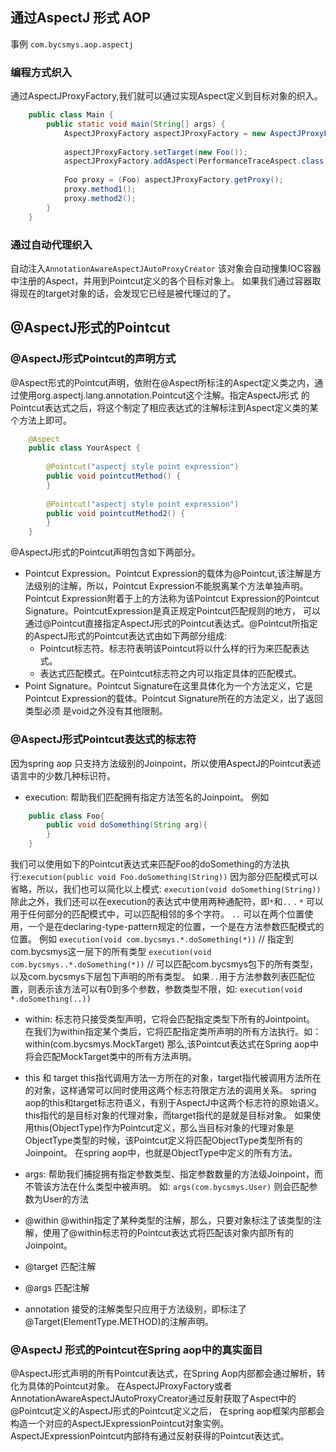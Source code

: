 ## 通过AspectJ 形式 AOP
事例 `com.bycsmys.aop.aspectj`

### 编程方式织入
通过AspectJProxyFactory,我们就可以通过实现Aspect定义到目标对象的织入。
```java
    public class Main {
        public static void main(String[] args) {
            AspectJProxyFactory aspectJProxyFactory = new AspectJProxyFactory();
    
            aspectJProxyFactory.setTarget(new Foo());
            aspectJProxyFactory.addAspect(PerformanceTraceAspect.class);
    
            Foo proxy = (Foo) aspectJProxyFactory.getProxy();
            proxy.method1();
            proxy.method2();
        }
    }
```

### 通过自动代理织入
自动注入`AnnotationAwareAspectJAutoProxyCreator` 该对象会自动搜集IOC容器中注册的Aspect，并用到Pointcut定义的各个目标对象上。
如果我们通过容器取得现在的target对象的话，会发现它已经是被代理过的了。


## @AspectJ形式的Pointcut
### @AspectJ形式Pointcut的声明方式
@Aspect形式的Pointcut声明，依附在@Aspect所标注的Aspect定义类之内，通过使用org.aspectj.lang.annotation.Pointcut这个注解。指定AspectJ形式
的Pointcut表达式之后，将这个制定了相应表达式的注解标注到Aspect定义类的某个方法上即可。
```java
    @Aspect
    public class YourAspect {
    
        @Pointcut("aspectj style point expression")
        public void pointcutMethod() {
        }
    
        @Pointcut("aspectj style point expression")
        public void pointcutMethod2() {   
        }
    }
```
@AspectJ形式的Pointcut声明包含如下两部分。
+ Pointcut Expression。Pointcut Expression的载体为@Pointcut,该注解是方法级别的注解，所以，Pointcut Expression不能脱离某个方法单独声明。
Pointcut Expression附着于上的方法称为该Pointcut Expression的Pointcut Signature。PointcutExpression是真正规定Pointcut匹配规则的地方，
可以通过@Pointcut直接指定AspectJ形式的Pointcut表达式。@Pointcut所指定的AspectJ形式的Pointcut表达式由如下两部分组成:
    + Pointcut标志符。标志符表明该Pointcut将以什么样的行为来匹配表达式。
    + 表达式匹配模式。在Pointcut标志符之内可以指定具体的匹配模式。
+ Point Signature。Pointcut Signature在这里具体化为一个方法定义，它是Pointcut Expression的载体。Pointcut Signature所在的方法定义，出了返回类型必须
是void之外没有其他限制。
   
    
### @AspectJ形式Pointcut表达式的标志符
因为spring aop 只支持方法级别的Joinpoint，所以使用AspectJ的Pointcut表述语言中的少数几种标识符。 
+ execution: 帮助我们匹配拥有指定方法签名的Joinpoint。
例如
```java
    public class Foo{
        public void doSomething(String arg){
        }       
    }
``` 
我们可以使用如下的Pointcut表达式来匹配Foo的doSomething的方法执行:`execution(public void Foo.doSomething(String))`
因为部分匹配模式可以省略，所以，我们也可以简化以上模式: `execution(void doSomething(String))`
除此之外，我们还可以在execution的表达式中使用两种通配符，即`*`和`..` .
`*` 可以用于任何部分的匹配模式中，可以匹配相邻的多个字符。
`..`  可以在两个位置使用，一个是在declaring-type-pattern规定的位置，一个是在方法参数匹配模式的位置。
例如
`execution(void com.bycsmys.*.doSomething(*))` // 指定到com.bycsmys这一层下的所有类型
`execution(void com.bycsmys..*.doSomething(*))` // 可以匹配com.bycsmys包下的所有类型，以及com.bycsmys下层包下声明的所有类型。
如果`..`用于方法参数列表匹配位置，则表示该方法可以有0到多个参数，参数类型不限，如: `execution(void *.doSomething(..))`

+ within: 标志符只接受类型声明，它将会匹配指定类型下所有的Jointpoint。
在我们为within指定某个类后，它将匹配指定类所声明的所有方法执行。如：within(com.bycsmys.MockTarget)
那么,该Pointcut表达式在Spring aop中将会匹配MockTarget类中的所有方法声明。

+ this 和 target
this指代调用方法一方所在的对象，target指代被调用方法所在的对象，这样通常可以同时使用这两个标志符限定方法的调用关系。
spring aop的this和target标志符语义，有别于AspectJ中这两个标志符的原始语义。this指代的是目标对象的代理对象，而target指代的是就是目标对象。
如果使用this(ObjectType)作为Pointcut定义，那么当目标对象的代理对象是ObjectType类型的时候，该Pointcut定义将匹配ObjectType类型所有的Joinpoint。
在spring aop中，也就是ObjectType中定义的所有方法。
+ args: 帮助我们捕捉拥有指定参数类型、指定参数数量的方法级Joinpoint，而不管该方法在什么类型中被声明。
如: `args(com.bycsmys.User)` 则会匹配参数为User的方法

+ @within
@within指定了某种类型的注解，那么，只要对象标注了该类型的注解，使用了@within标志符的Pointcut表达式将匹配该对象内部所有的Joinpoint。
+ @target
匹配注解
+ @args
匹配注解
+ annotation
接受的注解类型只应用于方法级别，即标注了@Target(ElementType.METHOD)的注解声明。

### @AspectJ 形式的Pointcut在Spring aop中的真实面目
@AspectJ形式声明的所有Pointcut表达式，在Spring Aop内部都会通过解析，转化为具体的Pointcut对象。
在AspectJProxyFactory或者AnnotationAwareAspectJAutoProxyCreator通过反射获取了Aspect中的@Pointcut定义的AspectJ形式的Pointcut定义之后，
在spring aop框架内部都会构造一个对应的AspectJExpressionPointcut对象实例。AspectJExpressionPointcut内部持有通过反射获得的Pointcut表达式。





    